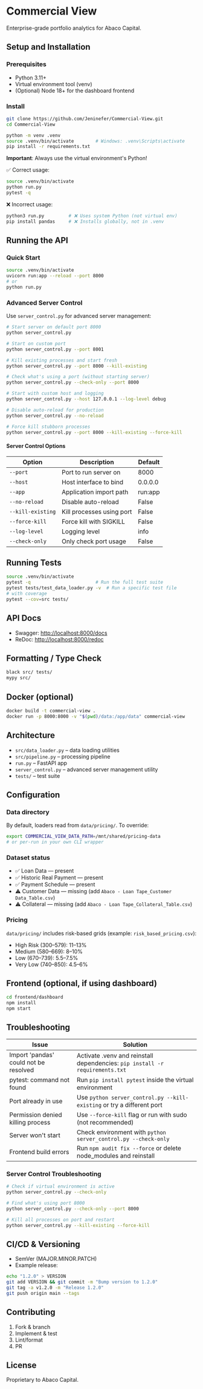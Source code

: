 # Commercial View

Enterprise-grade portfolio analytics for Abaco Capital.

## Setup and Installation

### Prerequisites

- Python 3.11+
- Virtual environment tool (venv)
- (Optional) Node 18+ for the dashboard frontend

### Install

```bash
git clone https://github.com/Jeninefer/Commercial-View.git
cd Commercial-View

python -m venv .venv
source .venv/bin/activate        # Windows: .venv\Scripts\activate
pip install -r requirements.txt
```

**Important**: Always use the virtual environment's Python!

✅ Correct usage:

```bash
source .venv/bin/activate
python run.py
pytest -q
```

❌ Incorrect usage:

```bash
python3 run.py         # ❌ Uses system Python (not virtual env)
pip install pandas     # ❌ Installs globally, not in .venv
```

## Running the API

### Quick Start

```bash
source .venv/bin/activate
uvicorn run:app --reload --port 8000
# or
python run.py
```

### Advanced Server Control

Use `server_control.py` for advanced server management:

```bash
# Start server on default port 8000
python server_control.py

# Start on custom port
python server_control.py --port 8001

# Kill existing processes and start fresh
python server_control.py --port 8000 --kill-existing

# Check what's using a port (without starting server)
python server_control.py --check-only --port 8000

# Start with custom host and logging
python server_control.py --host 127.0.0.1 --log-level debug

# Disable auto-reload for production
python server_control.py --no-reload

# Force kill stubborn processes
python server_control.py --port 8000 --kill-existing --force-kill
```

#### Server Control Options

| Option | Description | Default |
|--------|-------------|---------|
| `--port` | Port to run server on | 8000 |
| `--host` | Host interface to bind | 0.0.0.0 |
| `--app` | Application import path | run:app |
| `--no-reload` | Disable auto-reload | False |
| `--kill-existing` | Kill processes using port | False |
| `--force-kill` | Force kill with SIGKILL | False |
| `--log-level` | Logging level | info |
| `--check-only` | Only check port usage | False |

## Running Tests

```bash
source .venv/bin/activate
pytest -q                        # Run the full test suite
pytest tests/test_data_loader.py -v  # Run a specific test file
# with coverage
pytest --cov=src tests/
```

## API Docs

- Swagger: <http://localhost:8000/docs>
- ReDoc: <http://localhost:8000/redoc>

## Formatting / Type Check

```bash
black src/ tests/
mypy src/
```

## Docker (optional)

```bash
docker build -t commercial-view .
docker run -p 8000:8000 -v "$(pwd)/data:/app/data" commercial-view
```

## Architecture

- `src/data_loader.py` – data loading utilities
- `src/pipeline.py` – processing pipeline
- `run.py` – FastAPI app
- `server_control.py` – advanced server management utility
- `tests/` – test suite

## Configuration

### Data directory

By default, loaders read from `data/pricing/`. To override:

```bash
export COMMERCIAL_VIEW_DATA_PATH=/mnt/shared/pricing-data
# or per-run in your own CLI wrapper
```

### Dataset status

- ✅ Loan Data — present
- ✅ Historic Real Payment — present
- ✅ Payment Schedule — present
- ⚠️ Customer Data — missing (add `Abaco - Loan Tape_Customer Data_Table.csv`)
- ⚠️ Collateral — missing (add `Abaco - Loan Tape_Collateral_Table.csv`)

### Pricing

`data/pricing/` includes risk-based grids (example: `risk_based_pricing.csv`):

- High Risk (300–579): 11–13%
- Medium (580–669): 8–10%
- Low (670–739): 5.5–7.5%
- Very Low (740–850): 4.5–6%

## Frontend (optional, if using dashboard)

```bash
cd frontend/dashboard
npm install
npm start
```

## Troubleshooting

| Issue | Solution |
|-------|----------|
| Import 'pandas' could not be resolved | Activate .venv and reinstall dependencies: `pip install -r requirements.txt` |
| pytest: command not found | Run `pip install pytest` inside the virtual environment |
| Port already in use | Use `python server_control.py --kill-existing` or try a different port |
| Permission denied killing process | Use `--force-kill` flag or run with sudo (not recommended) |
| Server won't start | Check environment with `python server_control.py --check-only` |
| Frontend build errors | Run `npm audit fix --force` or delete node_modules and reinstall |

### Server Control Troubleshooting

```bash
# Check if virtual environment is active
python server_control.py --check-only

# Find what's using port 8000
python server_control.py --check-only --port 8000

# Kill all processes on port and restart
python server_control.py --kill-existing --force-kill
```

## CI/CD & Versioning

- SemVer (MAJOR.MINOR.PATCH)
- Example release:

```bash
echo "1.2.0" > VERSION
git add VERSION && git commit -m "Bump version to 1.2.0"
git tag -a v1.2.0 -m "Release 1.2.0"
git push origin main --tags
```

## Contributing

1. Fork & branch
2. Implement & test
3. Lint/format
4. PR

## License

Proprietary to Abaco Capital.
